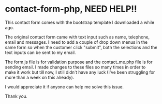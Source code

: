 # contact-form-php, NEED HELP!!
This contact form comes with the bootstrap template I downloaded a while ago. 

The original contact form came with text input such as name, telephone, email and messages. I need to add a couple of drop down menus in the same form so when the customer click "submit", both the selections and the text inputs can be sent to my email. 

The form.js file is for validation purpose and the contact_me.php file is for sending email. I made changes to these files so many times in order to make it work but till now, I still didn't have any luck (I've been struggling for more than a week on this already). 

I would appreciate it if anyone can help me solve this issue. 

Thank you. 
